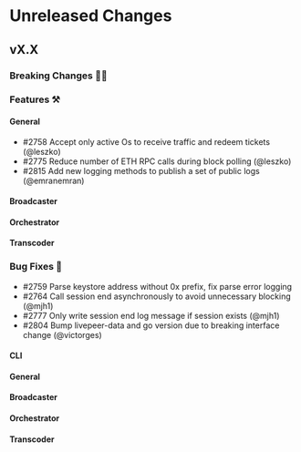 # Unreleased Changes

## vX.X

### Breaking Changes 🚨🚨

### Features ⚒

#### General
- \#2758 Accept only active Os to receive traffic and redeem tickets (@leszko)
- \#2775 Reduce number of ETH RPC calls during block polling (@leszko)
- \#2815 Add new logging methods to publish a set of public logs (@emranemran)

#### Broadcaster

#### Orchestrator

#### Transcoder

### Bug Fixes 🐞
- \#2759 Parse keystore address without 0x prefix, fix parse error logging
- \#2764 Call session end asynchronously to avoid unnecessary blocking (@mjh1)
- \#2777 Only write session end log message if session exists (@mjh1)
- \#2804 Bump livepeer-data and go version due to breaking interface change (@victorges)

#### CLI

#### General

#### Broadcaster

#### Orchestrator

#### Transcoder
